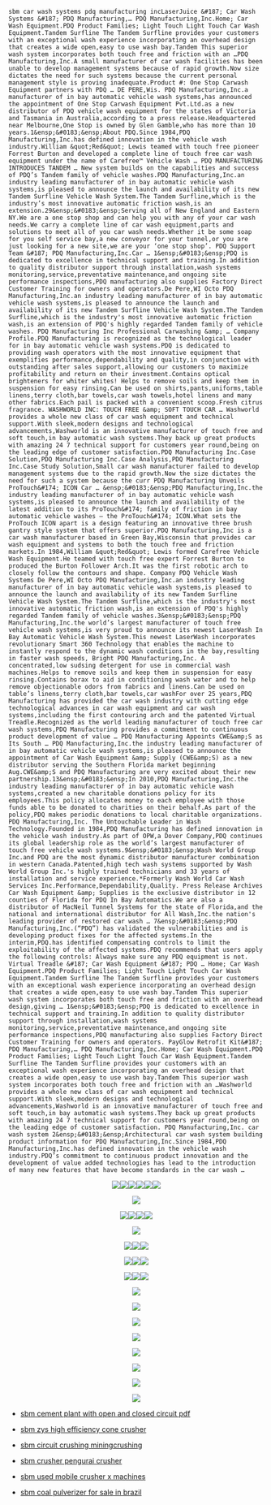 
```
sbm car wash systems pdq manufacturing incLaserJuice &#187; Car Wash Systems &#187; PDQ Manufacturing,… PDQ Manufacturing,Inc.Home; Car Wash Equipment.PDQ Product Families; Light Touch Light Touch Car Wash Equipment.Tandem Surfline The Tandem Surfline provides your customers with an exceptional wash experience incorporating an overhead design that creates a wide open,easy to use wash bay.Tandem This superior wash system incorporates both touch free and friction with an …PDQ Manufacturing,Inc.A small manufacturer of car wash facilities has been unable to develop management systems because of rapid growth.Now size dictates the need for such systems because the current personal management style is proving inadequate.Product #: One Stop Carwash Equipment partners with PDQ … DE PERE,Wis. PDQ Manufacturing,Inc.a manufacturer of in bay automatic vehicle wash systems,has announced the appointment of One Stop Carwash Equipment Pvt.Ltd.as a new distributor of PDQ vehicle wash equipment for the states of Victoria and Tasmania in Australia,according to a press release.Headquartered near Melbourne,One Stop is owned by Glen Gamble,who has more than 10 years.1&ensp;&#0183;&ensp;About PDQ.Since 1984,PDQ Manufacturing,Inc.has defined innovation in the vehicle wash industry.William &quot;Red&quot; Lewis teamed with touch free pioneer Forrest Burton and developed a complete line of touch free car wash equipment under the name of Carefree™ Vehicle Wash … PDQ MANUFACTURING INTRODUCES TANDEM … New system builds on the capabilities and success of PDQ’s Tandem family of vehicle washes.PDQ Manufacturing,Inc.an industry leading manufacturer of in bay automatic vehicle wash systems,is pleased to announce the launch and availability of its new Tandem Surfline Vehicle Wash System.The Tandem Surfline,which is the industry’s most innovative automatic friction wash,is an extension.29&ensp;&#0183;&ensp;Serving all of New England and Eastern NY.We are a one stop shop and can help you with any of your car wash needs.We carry a complete line of car wash equipment,parts and solutions to meet all of you car wash needs.Whether it be some soap for you self service bay,a new conveyor for your tunnel,or you are just looking for a new site,we are your ‘one stop shop’. PDQ Support Team &#187; PDQ Manufacturing,Inc.Car … 1&ensp;&#0183;&ensp;PDQ is dedicated to excellence in technical support and training.In addition to quality distributor support through installation,wash systems monitoring,service,preventative maintenance,and ongoing site performance inspections,PDQ manufacturing also supplies Factory Direct Customer Training for owners and operators.De Pere,WI Octo PDQ Manufacturing,Inc.an industry leading manufacturer of in bay automatic vehicle wash systems,is pleased to announce the launch and availability of its new Tandem Surfline Vehicle Wash System.The Tandem Surfline,which is the industry's most innovative automatic friction wash,is an extension of PDQ's highly regarded Tandem family of vehicle washes. PDQ Manufacturing Inc Professional Carwashing &amp; … Company Profile.PDQ Manufacturing is recognized as the technological leader for in bay automatic vehicle wash systems.PDQ is dedicated to providing wash operators with the most innovative equipment that exemplifies performance,dependability and quality,in conjunction with outstanding after sales support,allowing our customers to maximize profitability and return on their investment.Contains optical brighteners for whiter whites! Helps to remove soils and keep them in suspension for easy rinsing.Can be used on shirts,pants,uniforms,table linens,terry cloth,bar towels,car wash towels,hotel linens and many other fabrics.Each pail is packed with a convenient scoop.Fresh citrus fragrance. WASHWORLD INC: TOUCH FREE &amp; SOFT TOUCH CAR … Washworld provides a whole new class of car wash equipment and technical support.With sleek,modern designs and technological advancements,Washworld is an innovative manufacturer of touch free and soft touch,in bay automatic wash systems.They back up great products with amazing 24 7 technical support for customers year round,being on the leading edge of customer satisfaction.PDQ Manufacturing Inc.Case Solution,PDQ Manufacturing Inc.Case Analysis,PDQ Manufacturing Inc.Case Study Solution,Small car wash manufacturer failed to develop management systems due to the rapid growth.Now the size dictates the need for such a system because the curr PDQ Manufacturing Unveils ProTouch&#174; ICON Car … &ensp;&#0183;&ensp;PDQ Manufacturing,Inc.the industry leading manufacturer of in bay automatic vehicle wash systems,is pleased to announce the launch and availability of the latest addition to its ProTouch&#174; family of friction in bay automatic vehicle washes — the ProTouch&#174; ICON.What sets the ProTouch ICON apart is a design featuring an innovative three brush gantry style system that offers superior.PDQ Manufacturing,Inc is a car wash manufacturer based in Green Bay,Wisconsin that provides car wash equipment and systems to both the touch free and friction markets.In 1984,William &quot;Red&quot; Lewis formed Carefree Vehicle Wash Equipment.He teamed with touch free expert Forrest Burton to produced the Burton Follower Arch.It was the first robotic arch to closely follow the contours and shape. Company PDQ Vehicle Wash Systems De Pere,WI Octo PDQ Manufacturing,Inc.an industry leading manufacturer of in bay automatic vehicle wash systems,is pleased to announce the launch and availability of its new Tandem Surfline Vehicle Wash System.The Tandem Surfline,which is the industry's most innovative automatic friction wash,is an extension of PDQ's highly regarded Tandem family of vehicle washes.3&ensp;&#0183;&ensp;PDQ Manufacturing,Inc.the world’s largest manufacturer of touch free vehicle wash systems,is very proud to announce its newest LaserWash In Bay Automatic Vehicle Wash System.This newest LaserWash incorporates revolutionary Smart 360 Technology that enables the machine to instantly respond to the dynamic wash conditions in the bay,resulting in faster wash speeds, Bright PDQ Manufacturing,Inc. A concentrated,low sudsing detergent for use in commercial wash machines.Helps to remove soils and keep them in suspension for easy rinsing.Contains borax to aid in conditioning wash water and to help remove objectionable odors from fabrics and linens.Can be used on table’s linens,terry cloth,bar towels,car washFor over 25 years,PDQ Manufacturing has provided the car wash industry with cutting edge technological advances in car wash equipment and car wash systems,including the first contouring arch and the patented Virtual Treadle.Recognized as the world leading manufacturer of touch free car wash systems,PDQ Manufacturing provides a commitment to continuous product development of value … PDQ Manufacturing Appoints CWE&amp;S as Its South … PDQ Manufacturing,Inc.the industry leading manufacturer of in bay automatic vehicle wash systems,is pleased to announce the appointment of Car Wash Equipment &amp; Supply (CWE&amp;S) as a new distributor serving the Southern Florida market beginning Aug.CWE&amp;S and PDQ Manufacturing are very excited about their new partnership.13&ensp;&#0183;&ensp;In 2010,PDQ Manufacturing,Inc.the industry leading manufacturer of in bay automatic vehicle wash systems,created a new charitable donations policy for its employees.This policy allocates money to each employee with those funds able to be donated to charities on their behalf.As part of the policy,PDQ makes periodic donations to local charitable organizations. PDQ Manufacturing,Inc. The Untouchable Leader in Wash Technology.Founded in 1984,PDQ Manufacturing has defined innovation in the vehicle wash industry.As part of OPW,a Dover Company,PDQ continues its global leadership role as the world’s largest manufacturer of touch free vehicle wash systems.9&ensp;&#0183;&ensp;Wash World Group Inc.and PDQ are the most dynamic distributor manufacturer combination in western Canada.Patented,high tech wash systems supported by Wash World Group Inc.'s highly trained technicians and 33 years of installation and service experience.*Formerly Wash World Car Wash Services Inc.Performance,Dependability,Quality. Press Release Archives Car Wash Equipment &amp; Supplies is the exclusive distributor in 12 counties of Florida for PDQ In Bay Automatics.We are also a distributor of MacNeil Tunnel Systems for the state of Florida,and the national and international distributor for All Wash,Inc.the nation's leading provider of restored car wash … 7&ensp;&#0183;&ensp;PDQ Manufacturing,Inc.(“PDQ”) has validated the vulnerabilities and is developing product fixes for the affected systems.In the interim,PDQ.has identified compensating controls to limit the exploitability of the affected systems.PDQ recommends that users apply the following controls: Always make sure any PDQ equipment is not. Virtual Treadle &#187; Car Wash Equipment &#187; PDQ … Home; Car Wash Equipment.PDQ Product Families; Light Touch Light Touch Car Wash Equipment.Tandem Surfline The Tandem Surfline provides your customers with an exceptional wash experience incorporating an overhead design that creates a wide open,easy to use wash bay.Tandem This superior wash system incorporates both touch free and friction with an overhead design,giving … 1&ensp;&#0183;&ensp;PDQ is dedicated to excellence in technical support and training.In addition to quality distributor support through installation,wash systems monitoring,service,preventative maintenance,and ongoing site performance inspections,PDQ manufacturing also supplies Factory Direct Customer Training for owners and operators. PayGlow Retrofit Kit&#187; PDQ Manufacturing,… PDQ Manufacturing,Inc.Home; Car Wash Equipment.PDQ Product Families; Light Touch Light Touch Car Wash Equipment.Tandem Surfline The Tandem Surfline provides your customers with an exceptional wash experience incorporating an overhead design that creates a wide open,easy to use wash bay.Tandem This superior wash system incorporates both touch free and friction with an …Washworld provides a whole new class of car wash equipment and technical support.With sleek,modern designs and technological advancements,Washworld is an innovative manufacturer of touch free and soft touch,in bay automatic wash systems.They back up great products with amazing 24 7 technical support for customers year round,being on the leading edge of customer satisfaction. PDQ Manufacturing,Inc. car wash system 2&ensp;&#0183;&ensp;Architectural car wash system building product information for PDQ Manufacturing,Inc.Since 1984,PDQ Manufacturing,Inc.has defined innovation in the vehicle wash industry.PDQ’s commitment to continuous product innovation and the development of value added technologies has lead to the introduction of many new features that have become standards in the car wash … 
```

<div align="center">
  
<a rel="nofollow" href="https://m.shibang-china.com?f=github&k=sbm+car+wash+systems+pdq+manufacturing+inc"><img src="https://static.shibang-china.com/en/l.png"></a><img src="https://static.shibang-china.com/en/hw.png"><a rel="nofollow" href="https://m.shibang-china.com/product/?f=github&k=sbm+car+wash+systems+pdq+manufacturing+inc"><img src="https://static.shibang-china.com/en/p.png"></a><a rel="nofollow" href="https://m.shibang-china.com/cases/?f=github&k=sbm+car+wash+systems+pdq+manufacturing+inc"><img src="https://static.shibang-china.com/en/c.png"></a><a rel="nofollow" href="https://m.shibang-china.com/news/?f=github&k=sbm+car+wash+systems+pdq+manufacturing+inc"><img src="https://static.shibang-china.com/en/n.png"></a><a rel="nofollow" href="https://m.shibang-china.com?f=github&k=sbm+car+wash+systems+pdq+manufacturing+inc"><img src="https://static.shibang-china.com/en/m.png"></a>

<a rel="nofollow" href="https://m.shibang-china.com/product/?f=github&k=sbm+car+wash+systems+pdq+manufacturing+inc"><img src="https://static.shibang-china.com/en/b.jpg"></a>
  
<a rel="nofollow" href="https://m.shibang-china.com/solution-aggregate.html?f=github&k=sbm+car+wash+systems+pdq+manufacturing+inc"><img src="https://static.shibang-china.com/en/a.jpg"></a><a rel="nofollow" href="https://m.shibang-china.com/solution-mine.html?f=github&k=sbm+car+wash+systems+pdq+manufacturing+inc"><img src="https://static.shibang-china.com/en/m.jpg"></a><a rel="nofollow" href="https://m.shibang-china.com/solution-mill.html?f=github&k=sbm+car+wash+systems+pdq+manufacturing+inc"><img src="https://static.shibang-china.com/en/g.jpg"></a><a rel="nofollow" href="https://m.shibang-china.com/solution-epc.html?f=github&k=sbm+car+wash+systems+pdq+manufacturing+inc"><img src="https://static.shibang-china.com/en/e.jpg"></a>

<a rel="nofollow" href="https://m.shibang-china.com/product/?f=github&k=sbm+car+wash+systems+pdq+manufacturing+inc"><img src="https://static.shibang-china.com/en/a-p.png"></a>

<a rel="nofollow" href="https://m.shibang-china.com/product/crusher/c6x.html?f=github&k=sbm+car+wash+systems+pdq+manufacturing+inc"><img src="https://static.shibang-china.com/en/j.jpg"></a><a rel="nofollow" href="https://m.shibang-china.com/product/crusher/ci5x.html?f=github&k=sbm+car+wash+systems+pdq+manufacturing+inc"><img src="https://static.shibang-china.com/en/i.jpg"></a><a rel="nofollow" href="https://m.shibang-china.com/product/crusher/hst.html?f=github&k=sbm+car+wash+systems+pdq+manufacturing+inc"><img src="https://static.shibang-china.com/en/c.jpg"></a>

<a rel="nofollow" href="https://m.shibang-china.com/product/mill/mtw.html?f=github&k=sbm+car+wash+systems+pdq+manufacturing+inc"><img src="https://static.shibang-china.com/en/mtw.jpg"></a><a rel="nofollow" href="https://m.shibang-china.com/product/mill/scm.html?f=github&k=sbm+car+wash+systems+pdq+manufacturing+inc"><img src="https://static.shibang-china.com/en/scm.jpg"></a><a rel="nofollow" href="https://m.shibang-china.com/product/mill/lm.html?f=github&k=sbm+car+wash+systems+pdq+manufacturing+inc"><img src="https://static.shibang-china.com/en/lm.jpg"></a>

<a rel="nofollow" href="https://m.shibang-china.com/product/sand/vsi6x.html?f=github&k=sbm+car+wash+systems+pdq+manufacturing+inc"><img src="https://static.shibang-china.com/en/6x.jpg"></a><a rel="nofollow" href="https://m.shibang-china.com/product/sand/vu.html?f=github&k=sbm+car+wash+systems+pdq+manufacturing+inc"><img src="https://static.shibang-china.com/en/vu.jpg"></a><a rel="nofollow" href="https://m.shibang-china.com/product/mobile/klun.html?f=github&k=sbm+car+wash+systems+pdq+manufacturing+inc"><img src="https://static.shibang-china.com/en/k.jpg"></a>

<a rel="nofollow" href="https://m.shibang-china.com/cases/?f=github&k=sbm+car+wash+systems+pdq+manufacturing+inc"><img src="https://static.shibang-china.com/en/case.png"></a>

<a rel="nofollow" href="https://m.shibang-china.com/cases/aggregate/202.html?f=github&k=sbm+car+wash+systems+pdq+manufacturing+inc"><img src="https://static.shibang-china.com/en/c-1.jpg"></a>

<a rel="nofollow" href="https://m.shibang-china.com/cases/aggregate/203.html?f=github&k=sbm+car+wash+systems+pdq+manufacturing+inc"><img src="https://static.shibang-china.com/en/c-2.jpg"></a>

<a rel="nofollow" href="https://m.shibang-china.com/cases/mill/123.html?f=github&k=sbm+car+wash+systems+pdq+manufacturing+inc"><img src="https://static.shibang-china.com/en/c-3.jpg"></a>

<a rel="nofollow" href="https://m.shibang-china.com/contact_us.html?f=github&k=sbm+car+wash+systems+pdq+manufacturing+inc"><img src="https://static.shibang-china.com/en/contact.png"></a>

<a rel="nofollow" href="https://swt.shibang-china.com/?f=github&k=sbm+car+wash+systems+pdq+manufacturing+inc"><img src="https://static.shibang-china.com/en/chat.png"></a>

<a rel="nofollow" href="https://whatsapp.shibangsoft.com/WhatsApp.php?f=github&k=sbm+car+wash+systems+pdq+manufacturing+inc"><img src="https://static.shibang-china.com/en/whatsapp.png"></a>

<a rel="nofollow" href="https://m.shibang-china.com/?f=github&k=sbm+car+wash+systems+pdq+manufacturing+inc"><img src="https://static.shibang-china.com/en/website.png"></a>

</div>


* [sbm cement plant with open and closed circuit pdf](sbm%20cement%20plant%20with%20open%20and%20closed%20circuit%20pdf.md)

* [sbm zys high efficiency cone crusher](sbm%20zys%20high%20efficiency%20cone%20crusher.md)

* [sbm circuit crushing miningcrushing](sbm%20circuit%20crushing%20miningcrushing.md)

* [sbm crusher pengurai crusher](sbm%20crusher%20pengurai%20crusher.md)

* [sbm used mobile crusher x machines](sbm%20used%20mobile%20crusher%20x%20machines.md)

* [sbm coal pulverizer for sale in brazil](sbm%20coal%20pulverizer%20for%20sale%20in%20brazil.md)